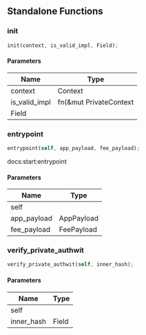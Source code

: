 ## Standalone Functions

### init

```rust
init(context, is_valid_impl, Field);
```

#### Parameters
| Name | Type |
| --- | --- |
| context | Context |
| is_valid_impl | fn(&mut PrivateContext |
| Field |  |

### entrypoint

```rust
entrypoint(self, app_payload, fee_payload);
```

docs:start:entrypoint

#### Parameters
| Name | Type |
| --- | --- |
| self |  |
| app_payload | AppPayload |
| fee_payload | FeePayload |

### verify_private_authwit

```rust
verify_private_authwit(self, inner_hash);
```

#### Parameters
| Name | Type |
| --- | --- |
| self |  |
| inner_hash | Field |

